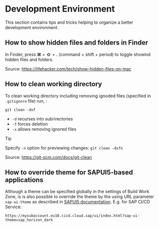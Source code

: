 # Development Environment

This section contains tips and tricks helping to organize a better development environment.

## How to show hidden files and folders in Finder

In Finder, press **⌘** + **⇧** + **.** (command + shift + period) to toggle showind hidden files and folders.

Source: https://lifehacker.com/tech/show-hidden-files-on-mac

## How to clean working directory

To clean working directory including removing ignoded files (specified in `.gitignore` file) run, :

```Shell
git clean -dxf
```

- `-d` recurses into subrirectories
- `-f` forces deletion
- `-x` allows removing ignored files

> [!TIP]
> Specify `-n` option for previewing changes: `git clean -dxfn`

Source: https://git-scm.com/docs/git-clean

## How to override theme for SAPUI5-based applications

Although a theme can be specified globally in the settings of Build Work Zone, is is also possible to override the theme by the using URL parameter `sap-ui-theme` as described in [SAPUI5 documentation](https://sapui5.hana.ondemand.com/#/topic/91f2d03b6f4d1014b6dd926db0e91070). E.g. for SAP CI/CD Service:

```Text
https://mysubaccount.eu10.cicd.cloud.sap/ui/index.html?sap-ui-theme=sap_horizon_dark
```
